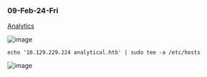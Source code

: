 ### 09-Feb-24-Fri

[Analytics](https://app.hackthebox.com/machines/Analytics)

![image](https://github.com/r1skkam/HackTheBox-Walkthroughs/assets/58542375/e2a3bdac-1f7f-4a53-b357-ea42e9f1a31b)

```
echo '10.129.229.224 analytical.htb' | sudo tee -a /etc/hosts
```

![image](https://github.com/r1skkam/HackTheBox-Walkthroughs/assets/58542375/86e2cd59-9a57-480a-bf1b-7abbff2032ff)

